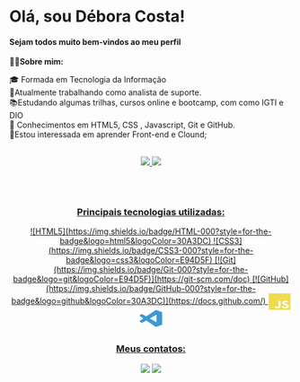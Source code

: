 # Olá, sou Débora Costa!


<h4> Sejam todos muito bem-vindos ao meu perfil </h4>

👩‍💻<b>Sobre mim:</b> <br> 

🎓 Formada em Tecnologia da Informação <br> 
🔭Atualmente  trabalhando como  analista de suporte. <br> 
📚Estudando algumas trilhas,  cursos online e bootcamp, com  como IGTI e DIO <br> 
🧠 Conhecimentos em HTML5, CSS , Javascript, Git e GitHub. <br> 
👀Estou interessada em aprender Front-end e Clound; <br><br> 

<div align="center">
  <a href="https://github.com/Deboramc05">
  <img height="180em" src="https://github-readme-stats.vercel.app/api?username=Deboramc05&show_icons=true&theme=dracula&include_all_commits=true&count_private=true"/>
  <img height="180em" src="https://github-readme-stats.vercel.app/api/top-langs/?username=Deboramc05&layout=compact&langs_count=7&theme=dracula"/>
</div>
  
  
##
  
  
  <div  align="center" style="display: inline_block"><br>
 <h3>Principais tecnologias utilizadas:</h3>
    ![HTML5](https://img.shields.io/badge/HTML-000?style=for-the-badge&logo=html5&logoColor=30A3DC)
    ![CSS3](https://img.shields.io/badge/CSS3-000?style=for-the-badge&logo=css3&logoColor=E94D5F)
    [![Git](https://img.shields.io/badge/Git-000?style=for-the-badge&logo=git&logoColor=E94D5F)](https://git-scm.com/doc)
    [![GitHub](https://img.shields.io/badge/GitHub-000?style=for-the-badge&logo=github&logoColor=30A3DC)](https://docs.github.com/)
    <img align="center" alt="Js" height="30" width="40" src="https://raw.githubusercontent.com/devicons/devicon/master/icons/javascript/javascript-plain.svg">
    <img align="center" alt="VSCode" height="30" width="40" src="https://raw.githubusercontent.com/devicons/devicon/master/icons/vscode/vscode-plain.svg"/>



</div>
                                                                                                                                                      
                                                                                                                                                      
##

 <div align="center"> 
<h3> Meus contatos: </h3>

  <a href = "mailto:deboramc05@gmail.com"><img src="https://img.shields.io/badge/Gmail-D14836?style=for-the-badge&logo=gmail&logoColor=white" target="_blank"></a>
<a href="https://www.linkedin.com/in/debora-macedo-da-costa-50749722 " target="_blank"><img src="https://img.shields.io/badge/-LinkedIn-%230077B5?style=for-the-badge&logo=linkedin&logoColor=white" target="_blank"></a> 
</div>                                                                                                                                                     
                                                                                                                                                      
                                                                                                                                                      
                                                                                                                                                      
                                                                                                                                                      
                                                                                                                                                      
                                                                                                                                                      
